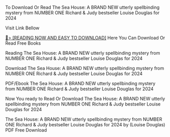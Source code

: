 To Download Or Read The Sea House: A BRAND NEW utterly spellbinding mystery from NUMBER ONE Richard & Judy bestseller Louise Douglas for 2024

Visit Link Bellow

<a href="https://uk.ebookarea.xyz/?book=B0CTJM9DB9">📖&gt; [READING NOW AND EASY TO DOWNLOAD]</a>
Here You Can Download Or Read Free Books

Reading The Sea House: A BRAND NEW utterly spellbinding mystery from NUMBER ONE Richard & Judy bestseller Louise Douglas for 2024

Download The Sea House: A BRAND NEW utterly spellbinding mystery from NUMBER ONE Richard & Judy bestseller Louise Douglas for 2024

PDF/Ebook The Sea House: A BRAND NEW utterly spellbinding mystery from NUMBER ONE Richard & Judy bestseller Louise Douglas for 2024

Now You ready to Read Or Download The Sea House: A BRAND NEW utterly spellbinding mystery from NUMBER ONE Richard & Judy bestseller Louise Douglas for 2024

The Sea House: A BRAND NEW utterly spellbinding mystery from NUMBER ONE Richard & Judy bestseller Louise Douglas for 2024 by (Louise Douglas) PDF Free Download
